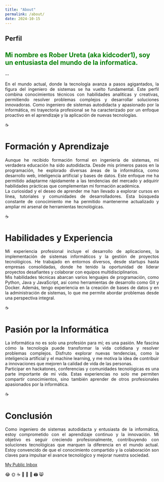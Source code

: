 ```yaml
---
title: "About"
permalink: /about/
date: 2024-10-15
---
```

## Perfil

<div style="color: green;">
<h2>Mi nombre es Rober Ureta (aka kidcoder1), soy un entusiasta del mundo de la informatica.</h2>
</div>

--

<div style="text-align: justify;">
En el mundo actual, donde la tecnología avanza a pasos agigantados, la figura del ingeniero de sistemas se ha vuelto fundamental. Este perfil combina conocimientos técnicos con habilidades analíticas y creativas, permitiendo resolver problemas complejos y desarrollar soluciones innovadoras. Como ingeniero de sistemas autodidacta y apasionado por la informática, mi trayectoria profesional se ha caracterizado por un enfoque proactivo en el aprendizaje y la aplicación de nuevas tecnologías.
</div>

:coffee:

# Formación y Aprendizaje

<div style="text-align: justify;">
Aunque he recibido formación formal en ingeniería de sistemas, mi verdadera educación ha sido autodidacta. Desde mis primeros pasos en la programación, he explorado diversas áreas de la informática, como desarrollo web, inteligencia artificial y bases de datos. Este enfoque me ha permitido adaptarme rápidamente a las tendencias del mercado y adquirir habilidades prácticas que complementan mi formación académica.
</div>

<div style="text-align: justify;">
La curiosidad y el deseo de aprender me han llevado a explorar cursos en línea, tutoriales y comunidades de desarrolladores. Esta búsqueda constante de conocimiento me ha permitido mantenerme actualizado y ampliar mi arsenal de herramientas tecnológicas.
</div>

:coffee:

# Habilidades y Experiencia

<div style="text-align: justify;">
Mi experiencia profesional incluye el desarrollo de aplicaciones, la implementación de sistemas informáticos y la gestión de proyectos tecnológicos. He trabajado en entornos diversos, desde startups hasta empresas consolidadas, donde he tenido la oportunidad de liderar proyectos desafiantes y colaborar con equipos multidisciplinarios.
</div>

<div style="text-align: justify;">
Mis habilidades técnicas abarcan varios lenguajes de programación, como Python, Java y JavaScript, así como herramientas de desarrollo como Git y Docker. Además, tengo experiencia en la creación de bases de datos y en la administración de sistemas, lo que me permite abordar problemas desde una perspectiva integral.
</div>

:coffee:

# Pasión por la Informática

<div style="text-align: justify;">
La informática no es solo una profesión para mí; es una pasión. Me fascina cómo la tecnología puede transformar la vida cotidiana y resolver problemas complejos. Disfruto explorar nuevas tendencias, como la inteligencia artificial y el machine learning, y me motiva la idea de contribuir a innovaciones que mejoren la calidad de vida de las personas.
</div>

<div style="text-align: justify;">
Participar en hackatones, conferencias y comunidades tecnológicas es una parte importante de mi vida. Estas experiencias no solo me permiten compartir conocimientos, sino también aprender de otros profesionales apasionados por la informática.
</div>

:coffee:

# Conclusión

<div style="text-align: justify;">
Como ingeniero de sistemas autodidacta y entusiasta de la informática, estoy comprometido con el aprendizaje continuo y la innovación. Mi objetivo es seguir creciendo profesionalmente, contribuyendo con soluciones tecnológicas que marquen la diferencia en el mundo actual. Estoy convencido de que el conocimiento compartido y la colaboración son claves para impulsar el avance tecnológico y mejorar nuestra sociedad.
</div>


[My Public Inbox](https://www.mypublicinbox.com/kidcode1)



:joy: :sun_with_face: :coffee:  :100:  :beer:  :musical_note: :printer:  :smile_cat: